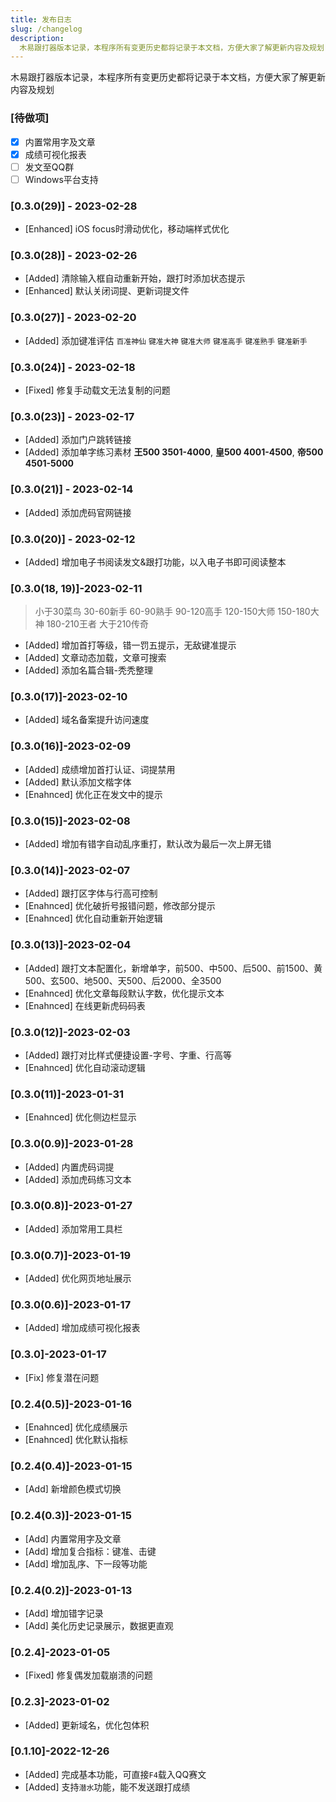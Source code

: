```yaml
---
title: 发布日志
slug: /changelog
description:
  木易跟打器版本记录，本程序所有变更历史都将记录于本文档，方便大家了解更新内容及规划
---
```

木易跟打器版本记录，本程序所有变更历史都将记录于本文档，方便大家了解更新内容及规划

### [待做项]
- [x] 内置常用字及文章
- [x] 成绩可视化报表
- [ ] 发文至QQ群
- [ ] Windows平台支持
### [0.3.0(29)] - 2023-02-28
- [Enhanced] iOS focus时滑动优化，移动端样式优化
### [0.3.0(28)] - 2023-02-26
- [Added] 清除输入框自动重新开始，跟打时添加状态提示
- [Enhanced] 默认关闭词提、更新词提文件
### [0.3.0(27)] - 2023-02-20
- [Added] 添加键准评估 `百准神仙` `键准大神` `键准大师` `键准高手` `键准熟手` `键准新手`
### [0.3.0(24)] - 2023-02-18
- [Fixed] 修复手动载文无法复制的问题
### [0.3.0(23)] - 2023-02-17
- [Added] 添加门户跳转链接
- [Added] 添加单字练习素材 **王500 3501-4000**, **皇500 4001-4500**, **帝500 4501-5000**
### [0.3.0(21)] - 2023-02-14
- [Added] 添加虎码官网链接
### [0.3.0(20)] - 2023-02-12
- [Added] 增加电子书阅读发文&跟打功能，以入电子书即可阅读整本
### [0.3.0(18, 19)]-2023-02-11
> 小于30菜鸟 30-60新手 60-90熟手 90-120高手 120-150大师 150-180大神 180-210王者 大于210传奇

- [Added] 增加首打等级，错一罚五提示，无敌键准提示
- [Added] 文章动态加载，文章可搜索
- [Added] 添加名篇合辑-秃秃整理

### [0.3.0(17)]-2023-02-10
- [Added] 域名备案提升访问速度
### [0.3.0(16)]-2023-02-09
- [Added] 成绩增加首打认证、词提禁用
- [Added] 默认添加文楷字体
- [Enahnced] 优化正在发文中的提示
### [0.3.0(15)]-2023-02-08
- [Added] 增加有错字自动乱序重打，默认改为最后一次上屏无错
### [0.3.0(14)]-2023-02-07
- [Added] 跟打区字体与行高可控制
- [Enahnced] 优化破折号报错问题，修改部分提示
- [Enahnced] 优化自动重新开始逻辑
### [0.3.0(13)]-2023-02-04
- [Added] 跟打文本配置化，新增单字，前500、中500、后500、前1500、黄500、玄500、地500、天500、后2000、全3500
- [Enahnced] 优化文章每段默认字数，优化提示文本
- [Enahnced] 在线更新虎码码表
### [0.3.0(12)]-2023-02-03
- [Added] 跟打对比样式便捷设置-字号、字重、行高等
- [Enahnced] 优化自动滚动逻辑
### [0.3.0(11)]-2023-01-31
- [Enahnced] 优化侧边栏显示
### [0.3.0(0.9)]-2023-01-28
- [Added] 内置虎码词提
- [Added] 添加虎码练习文本
### [0.3.0(0.8)]-2023-01-27
- [Added] 添加常用工具栏
### [0.3.0(0.7)]-2023-01-19
- [Added] 优化网页地址展示
### [0.3.0(0.6)]-2023-01-17
- [Added] 增加成绩可视化报表
### [0.3.0]-2023-01-17
- [Fix] 修复潜在问题
### [0.2.4(0.5)]-2023-01-16
- [Enahnced] 优化成绩展示
- [Enahnced] 优化默认指标
### [0.2.4(0.4)]-2023-01-15
- [Add] 新增颜色模式切换
### [0.2.4(0.3)]-2023-01-15
- [Add] 内置常用字及文章
- [Add] 增加复合指标：键准、击键
- [Add] 增加乱序、下一段等功能
### [0.2.4(0.2)]-2023-01-13
- [Add] 增加错字记录
- [Add] 美化历史记录展示，数据更直观
### [0.2.4]-2023-01-05
- [Fixed] 修复偶发加载崩溃的问题
### [0.2.3]-2023-01-02
- [Added] 更新域名，优化包体积
### [0.1.10]-2022-12-26
- [Added] 完成基本功能，可直接`F4`载入QQ赛文
- [Added] 支持`潜水`功能，能不发送跟打成绩
